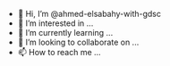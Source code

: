 - 👋 Hi, I’m @ahmed-elsabahy-with-gdsc
- 👀 I’m interested in ...
- 🌱 I’m currently learning ...
- 💞️ I’m looking to collaborate on ...
- 📫 How to reach me ...

<!---
ahmed-elsabahy-with-gdsc/ahmed-elsabahy-with-gdsc is a ✨ special ✨ repository because its `README.md` (this file) appears on your GitHub profile.
You can click the Preview link to take a look at your changes.
--->
